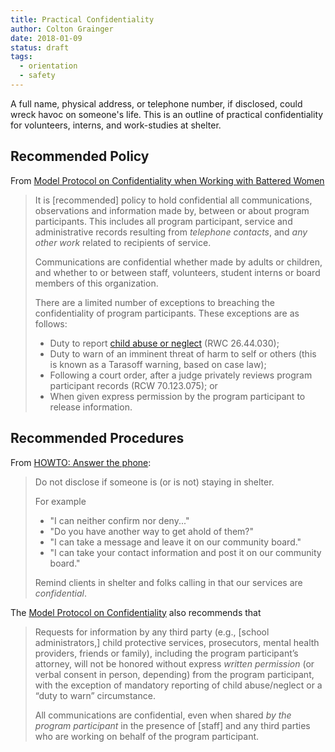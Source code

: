 ```yaml
---
title: Practical Confidentiality
author: Colton Grainger
date: 2018-01-09
status: draft
tags:
  - orientation
  - safety
---
```


A full name, physical address, or telephone number, if disclosed, could wreck havoc on someone's life. This is an outline of practical confidentiality for volunteers, interns, and work-studies at shelter.

## Recommended Policy 

From [Model Protocol on Confidentiality when Working with Battered Women](https://wscadv.org/wp-content/uploads/2015/06/Confidentiality-When-Working-with-Battered-Women.pdf)
> It is [recommended] policy to hold confidential all communications, observations and information made by, between or about program participants. This includes all program participant, service and administrative records resulting from *telephone contacts*, and *any other work* related to recipients of service.
> 
> Communications are confidential whether made by adults or children, and whether to or between staff, volunteers, student interns or board members of this organization.
> 
> There are a limited number of exceptions to breaching the confidentiality of program participants. These exceptions are as follows:
> - Duty to report [child abuse or neglect](/safety) (RWC 26.44.030);
> - Duty to warn of an imminent threat of harm to self or others (this is known as a Tarasoff warning, based on case law);
> - Following a court order, after a judge privately reviews program participant
> records (RCW 70.123.075); or
> - When given express permission by the program participant to release information. 

## Recommended Procedures

From [HOWTO: Answer the phone](/answering-phone):
> Do not disclose if someone is (or is not) staying in shelter. 
> 
> For example
> - "I can neither confirm nor deny..."
> - "Do you have another way to get ahold of them?"
> - "I can take a message and leave it on our community board."
> - "I can take your contact information and post it on our community board."
> 
> Remind clients in shelter and folks calling in that our services are *confidential*. 

 
The [Model Protocol on Confidentiality](https://wscadv.org/wp-content/uploads/2015/06/Confidentiality-When-Working-with-Battered-Women.pdf) also recommends that
> Requests for information by any third party (e.g., [school administrators,] child protective services, prosecutors, mental health providers, friends or family), including the program participant’s attorney, will not be honored without express *written permission* (or verbal consent in person, depending) from the program participant, with the exception of mandatory reporting of child abuse/neglect or a “duty to warn” circumstance.  
>  
> All communications are confidential, even when shared *by the program participant* in the presence of [staff] and any third parties who are working on behalf of the program participant.

